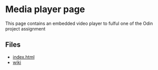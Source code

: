 # Media player page
This page contains an embedded video player to fulful one of the Odin project assignment

## Files
- [index.html](./index.html)
- [wiki](wiki)
	
